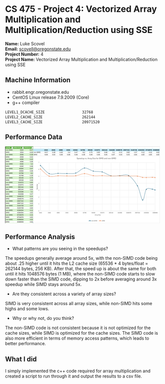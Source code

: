 # CS 475 - Project 4: Vectorized Array Multiplication and Multiplication/Reduction using SSE
**Name:** Luke Scovel  
**Email:** scovell@oregonstate.edu  
**Project Number:** 4  
**Project Name:** Vectorized Array Multiplication and Multiplication/Reduction using SSE

## Machine Information
* rabbit.engr.oregonstate.edu
* CentOS Linux release 7.9.2009 (Core)
* g++ compiler
```LEVEL1_ICACHE_SIZE                 32768
LEVEL1_DCACHE_SIZE                 32768
LEVEL2_CACHE_SIZE                  262144
LEVEL3_CACHE_SIZE                  20971520
```

## Performance Data
![graph](image.png)

## Performance Analysis

* What patterns are you seeing in the speedups?

The speedups generally average around 5x, with the non-SIMD code being about .25 higher until it hits the L2 cache size (65536 * 4 bytes/float = 262144 bytes, 256 KB). After that, the speed up is about the same for both until it hits 1048576 bytes (1 MB), where the non-SIMD code starts to slow down faster than the SIMD code, dipping to 2x before averaging around 3x speedup while SIMD stays around 5x.

* Are they consistent across a variety of array sizes?

SIMD is very consistent across all array sizes, while non-SIMD hits some highs and some lows. 

* Why or why not, do you think? 

The non-SIMD code is not consistent because it is not optimized for the cache sizes, while SIMD is optimized for the cache sizes. The SIMD code is also more efficient in terms of memory access patterns, which leads to better performance.

## What I did
I simply implemented the c++ code required for array multiplication and created a script to run through it and output the results to a csv file.